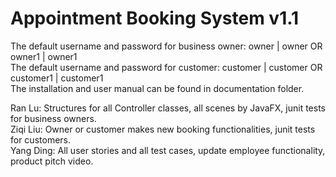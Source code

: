 # Appointment Booking System v1.1

The default username and password for business owner: owner | owner OR owner1 | owner1<br />
The default username and password for customer: customer | customer OR customer1 | customer1<br />
The installation and user manual can be found in documentation folder.<br/>

Ran Lu: Structures for all Controller classes, all scenes by JavaFX, junit tests for business owners.<br/>
Ziqi Liu: Owner or customer makes new booking functionalities, junit tests for customers.<br/>
Yang Ding: All user stories and all test cases, update employee functionality, product pitch video.
